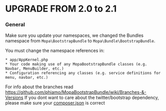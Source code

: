 ﻿UPGRADE FROM 2.0 to 2.1
=======================

### General

Make sure you update your namespaces, we changed the Bundles namespace from `Mopa\BootstrapBundle` to `Mopa\Bundle\BootstrapBundle`.

You must change the namespace references in:

    * app/AppKernel.php
    * Your code making use of any MopaBootstrapBundle classes (e.g. Navbar, MenuBuilder, etc.)
    * Configuration referencing any classes (e.g. service definitions for menu, navbar, etc.)

For info about the branches read https://github.com/phiamo/MopaBootstrapBundle/wiki/Branches-&-Versions
If you dont want to care about the twitter/bootstrap dependency, please make sure your [composer.json](https://github.com/phiamo/MopaBootstrapBundle/blob/master/Resources/doc/including_bootstrap.md) is correct


